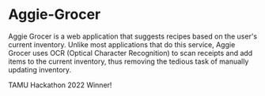 # Aggie-Grocer

Aggie Grocer is a web application that suggests recipes based on the user's
current inventory. Unlike most applications that do this service, Aggie
Grocer uses OCR (Optical Character Recognition) to scan receipts and add
items to the current inventory, thus removing the tedious task of manually
updating inventory.

TAMU Hackathon 2022 Winner!
